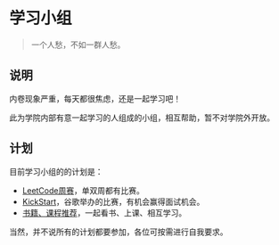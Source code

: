 # 学习小组

> 一个人愁，不如一群人愁。

## 说明

内卷现象严重，每天都很焦虑，还是一起学习吧！

此为学院内部有意一起学习的人组成的小组，相互帮助，暂不对学院外开放。

## 计划

目前学习小组的的计划是：

- [LeetCode周赛](https://leetcode.com/contest/)，单双周都有比赛。
- [KickStart](https://codingcompetitions.withgoogle.com/kickstart)，谷歌举办的比赛，有机会赢得面试机会。
- [书籍、课程推荐](/book-and-course.md)，一起看书、上课、相互学习。

当然，并不说所有的计划都要参加，各位可按需进行自我要求。
